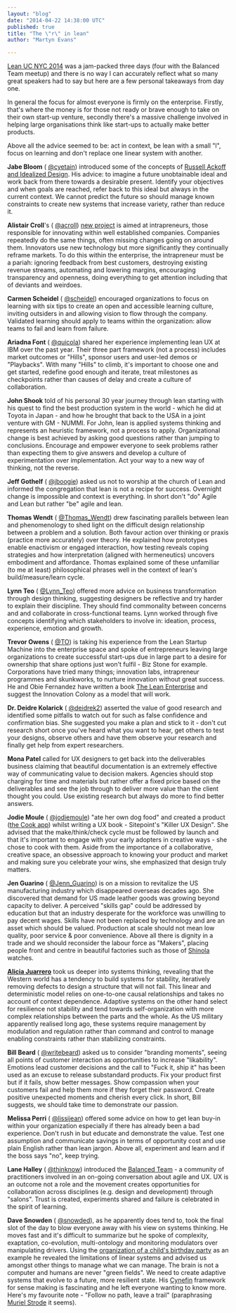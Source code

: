 ```yaml
---
layout: "blog"
date: "2014-04-22 14:38:00 UTC"
published: true
title: "The \"r\" in lean"
author: "Martyn Evans"

---
```


[Lean UC NYC 2014](http://leanuxnyc.co/nyc/) was a jam-packed three days (four with the Balanced Team meetup) and there is no way I can accurately reflect what so many great speakers had to say but here are a few personal takeaways from day one.

In general the focus for almost everyone is firmly on the enterprise. Firstly, that's where the money is for those not ready or brave enough to take on their own start-up venture, secondly there's a massive challenge involved in helping large organisations think like start-ups to actually make better products.

Above all the advice seemed to be: act in context, be lean with a small "l", focus on learning and don't replace one linear system with another.

**Jabe Bloom** ( [@cyetain](http://twitter.com/cyetain)) introduced some of the concepts of [Russell Ackoff and Idealized Design](http://books.google.co.uk/books/about/Idealized\_Design.html?id=NB8jRwAACAAJ&redir\_esc=y). His advice: to imagine a future unobtainable ideal and work back from there towards a desirable present. Identify your objectives and when goals are reached, refer back to this ideal but always in the current context. We cannot predict the future so should manage known constraints to create new systems that increase variety, rather than reduce it.

**Alistair Croll**'s ( [@acroll](http://twitter.com/acroll)) [new project](http://tiltthewindmill.com/) is aimed at intrapreneurs, those responsible for innovating within well established companies. Companies repeatedly do the same things, often missing changes going on around them. Innovators use new technology but more significantly they continually reframe markets. To do this within the enterprise, the intrapreneur must be a pariah: ignoring feedback from best customers, destroying existing revenue streams, automating and lowering margins, encouraging transparency and openness, doing everything to get attention including that of deviants and weirdoes.

**Carmen Scheidel** ( [@scheidel](http://twitter.com/scheidel)) encouraged organizations to focus on learning with six tips to create an open and accessible learning culture, inviting outsiders in and allowing vision to flow through the company. Validated learning should apply to teams within the organization: allow teams to fail and learn from failure.

**Ariadna Font** ( [@quicola](http://twitter.com/quicola)) shared her experience implementing lean UX at IBM over the past year. Their three part framework (not a process) includes market outcomes or "Hills", sponsor users and user-led demos or "Playbacks". With many "Hills" to climb, it's important to choose one and get started, redefine good enough and iterate, treat milestones as checkpoints rather than causes of delay and create a culture of collaboration.

**John Shook** told of his personal 30 year journey through lean starting with his quest to find the best production system in the world - which he did at Toyota in Japan - and how he brought that back to the USA in a joint venture with GM - NUMMI. For John, lean is applied systems thinking and represents an heuristic framework, not a process to apply. Organizational change is best achieved by asking good questions rather than jumping to conclusions. Encourage and empower everyone to seek problems rather than expecting them to give answers and develop a culture of experimentation over implementation. Act your way to a new way of thinking, not the reverse.

**Jeff Gothelf** ( [@jboogie](http://twitter.com/jboogie)) asked us not to worship at the church of Lean and informed the congregation that lean is not a recipe for success. Overnight change is impossible and context is everything. In short don't "do" Agile and Lean but rather "be" agile and lean.

**Thomas Wendt** ( [@Thomas\_Wendt](http://twitter.com/Thomas_Wendt)) drew fascinating parallels between lean and phenomenology to shed light on the difficult design relationship between a problem and a solution. Both favour action over thinking or praxis (practice more accurately) over theory. He explained how prototypes enable enactivism or engaged interaction, how testing reveals coping strategies and how interpretation (aligned with hermeneutics) uncovers embodiment and affordance. Thomas explained some of these unfamiliar (to me at least) philosophical phrases well in the context of lean's build/measure/learn cycle.

**Lynn Teo** ( [@Lynn\_Teo](http://twitter.com/Lynn_Teo)) offered more advice on business transformation through design thinking, suggesting designers be reflective and try harder to explain their discipline. They should find commonality between concerns and and collaborate in cross-functional teams. Lynn worked through five concepts identifying which stakeholders to involve in: ideation, process, experience, emotion and growth.

**Trevor Owens** ( [@TO](http://twitter.com/TO)) is taking his experience from the Lean Startup Machine into the enterprise space and spoke of entrepreneurs leaving large organizations to create successful start-ups due in large part to a desire for ownership that share options just won't fulfil - Biz Stone for example. Corporations have tried many things; innovation labs, intrapreneur programmes and skunkworks, to nurture innovation without great success. He and Obie Fernandez have written a book [The Lean Enterprise](http://www.leanenterprisebook.com/) and suggest the Innovation Colony as a model that will work.

**Dr. Deidre Kolarick** ( [@deidrek2](http://twitter.com/deidrek2)) asserted the value of good research and identified some pitfalls to watch out for such as false confidence and confirmation bias. She suggested you make a plan and stick to it - don't cut research short once you've heard what you want to hear, get others to test your designs, observe others and have them observe your research and finally get help from expert researchers.

**Mona Patel** called for UX designers to get back into the deliverables business claiming that beautiful documentation is an extremely effective way of communicating value to decision makers. Agencies should stop charging for time and materials but rather offer a fixed price based on the deliverables and see the job through to deliver more value than the client thought you could. Use existing research but always do more to find better answers.

**Jodie Moule** ( [@jodiemoule](http://twitter.com/jodiemoule)) "ate her own dog food" and created a product ([the Cook app](http://www.thecookapp.com/)) whilst writing a UX book - Sitepoint's "Killer UX Design". She advised that the make/think/check cycle must be followed by launch and that it's important to engage with your early adopters in creative ways - she chose to cook with them. Aside from the importance of a collaborative, creative space, an obsessive approach to knowing your product and market and making sure you celebrate your wins, she emphasized that design truly matters.

**Jen Guarino** ( [@Jenn\_Guarino](http://twitter.com/Jenn_Guarino)) is on a mission to revitalize the US manufacturing industry which disappeared overseas decades ago. She discovered that demand for US made leather goods was growing beyond capacity to deliver. A perceived "skills gap" could be addressed by education but that an industry desperate for the workforce was unwilling to pay decent wages. Skills have not been replaced by technology and are an asset which should be valued. Production at scale should not mean low quality, poor service & poor convenience. Above all there is dignity in a trade and we should reconsider the labour force as "Makers", placing people front and centre in beautiful factories such as those of [Shinola](http://www.shinola.com/) watches.

**[Alicia Juarrero](http://aliciajuarrero.com/about/)** took us deeper into systems thinking, revealing that the Western world has a tendency to build systems for stability, iteratively removing defects to design a structure that will not fail. This linear and deterministic model relies on one-to-one causal relationships and takes no account of context dependence. Adaptive systems on the other hand select for resilience not stability and tend towards self-organization with more complex relationships between the parts and the whole. As the US military apparently realised long ago, these systems require management by modulation and regulation rather than command and control to manage enabling constraints rather than stabilizing constraints.

**Bill Beard** ( [@writebeard](http://twitter.com/writebeard)) asked us to consider "branding moments", seeing all points of customer interaction as opportunities to increase "likability". Emotions lead customer decisions and the call to "Fuck it, ship it" has been used as an excuse to release substandard products. Fix your product first but if it fails, show better messages. Show compassion when your customers fail and help them more if they forget their password. Create positive unexpected moments and cherish every click. In short, Bill suggests, we should take time to demonstrate our passion.

**Melissa Perri** ( [@lissijean](http://twitter.com/lissijean)) offered some advice on how to get lean buy-in within your organization especially if there has already been a bad experience. Don't rush in but educate and demonstrate the value. Test one assumption and communicate savings in terms of opportunity cost and use plain English rather than lean jargon. Above all, experiment and learn and if the boss says "no", keep trying.

**Lane Halley** ( [@thinknow](http://twitter.com/thinknow)) introduced the [Balanced Team](http://www.balancedteam.org/) - a community of practitioners involved in an on-going conversation about agile and UX. UX is an outcome not a role and the movement creates opportunities for collaboration across disciplines (e.g. design and development) through "salons". Trust is created, experiments shared and failure is celebrated in the spirit of learning.

**Dave Snowden** ( [@snowded](http://twitter.com/snowded)), as he apparently does tend to, took the final slot of the day to blow everyone away with his view on systems thinking. He moves fast and it's difficult to summarize but he spoke of complexity, exaptation, co-evolution, multi-ontology and monitoring modulators over manipulating drivers. Using the [organization of a child's birthday party](http://www.youtube.com/watch?v=Miwb92eZaJg) as an example he revealed the limitations of linear systems and advised us amongst other things to manage what we can manage. The brain is not a computer and humans are never "green fields". We need to create adaptive systems that evolve to a future, more resilient state. His [Cynefin](http://cognitive-edge.com/blog/type/cynefin/) framework for sense making is fascinating and he left everyone wanting to know more. Here's my favourite note - "Follow no path, leave a trail" (paraphrasing [Muriel Strode](http://www.quotes.net/quote/36929) it seems).


